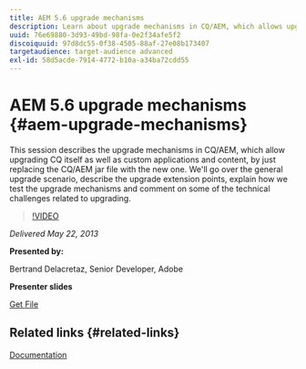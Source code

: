 ```yaml
---
title: AEM 5.6 upgrade mechanisms
description: Learn about upgrade mechanisms in CQ/AEM, which allows upgrading CQ itself as well as custom applications and content, by just replacing the CQ/AEM jar file with the new one. We'll go over the general upgrade scenario, describe the upgrade extension points, explain how we test the upgrade mechanisms and comment on some of the technical challenges related to upgrading.
uuid: 76e69880-3d93-49bd-98fa-0e2f34afe5f2
discoiquuid: 97d8dc55-0f38-4505-88af-27e08b173407
targetaudience: target-audience advanced
exl-id: 58d5acde-7914-4772-b10a-a34ba72cdd55
---
```

# AEM 5.6 upgrade mechanisms {#aem-upgrade-mechanisms}

This session describes the upgrade mechanisms in CQ/AEM, which allow upgrading CQ itself as well as custom applications and content, by just replacing the CQ/AEM jar file with the new one. We'll go over the general upgrade scenario, describe the upgrade extension points, explain how we test the upgrade mechanisms and comment on some of the technical challenges related to upgrading.

>[!VIDEO](https://video.tv.adobe.com/v/19576/?quality=9)

*Delivered May 22, 2013*

**Presented by:**

Bertrand Delacretaz, Senior Developer, Adobe

**Presenter slides**

[Get File](assets/cqgems-bdelacretaz-cq-upgrades-2013-05-22.pdf)

## Related links {#related-links}

[Documentation](http://docs.adobe.com/docs/en/cq/current/deploying/upgrading.html)

<!--
[Get back to the Overview](https://helpx.adobe.com/experience-manager/kt/eseminars/gems/aem-index.html)
-->

